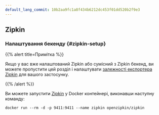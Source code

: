```yaml
---
default_lang_commit: 10b2aa9fc1a8f434b6212dc453f01dd520b2f9e3
---
```


## Zipkin

### Налаштування бекенду {#zipkin-setup}

{{% alert title=Примітка %}}

Якщо у вас вже налаштований Zipkin або сумісний з Zipkin бекенд, ви можете пропустити цей розділ і налаштувати [залежності експортера Zipkin](#zipkin-dependencies) для вашого застосунку.

{{% /alert %}}

Ви можете запустити [Zipkin](https://zipkin.io/) у Docker контейнері, виконавши наступну команду:

```shell
docker run --rm -d -p 9411:9411 --name zipkin openzipkin/zipkin
```
